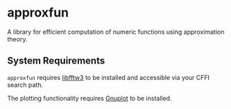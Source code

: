 # approxfun

A library for efficient computation of numeric functions using approximation theory.

## System Requirements

`approxfun` requires [libfftw3](http://www.fftw.org/) to be installed and accessible via your CFFI search path.

The plotting functionality requires [Gnuplot](http://www.gnuplot.info/) to be installed.
